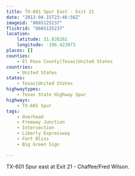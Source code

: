 ```yaml
---
title: TX-601 Spur East - Exit 21
date: "2013-04-15T23:46:56Z"
imageid: "8665125237"
flickrid: "8665125237"
location:
    latitude: 31.826262
    longitude: -106.422073
places: []
counties:
    - El Paso County|Texas|United States
countries:
    - United States
states:
    - Texas|United States
highwaytypes:
    - Texas State Highway Spur
highways:
    - TX-601 Spur
tags:
    - Overhead
    - Freeway Junction
    - Intersection
    - Liberty Expressway
    - Fort Bliss
    - Big Green Sign

---
```

TX-601 Spur east at Exit 21 - Chaffee/Fred Wilson.
